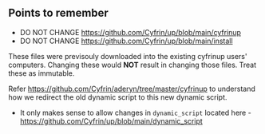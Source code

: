 ## Points to remember

* DO NOT CHANGE https://github.com/Cyfrin/up/blob/main/cyfrinup
* DO NOT CHANGE https://github.com/Cyfrin/up/blob/main/install

These files were previsouly downloaded into the existing cyfrinup users' computers. Changing these would **NOT** result in changing those files. Treat these as immutable.

Refer https://github.com/Cyfrin/aderyn/tree/master/cyfrinup to understand how we redirect the old dynamic script to this new dynamic script.

* It only makes sense to allow changes in  `dynamic_script` located here - https://github.com/Cyfrin/up/blob/main/dynamic_script
  
